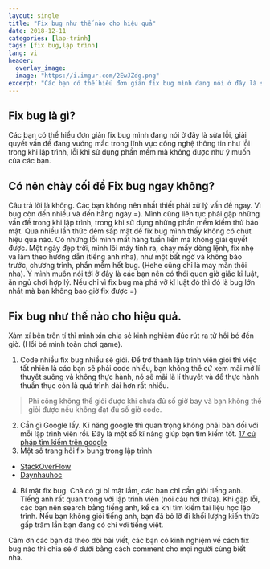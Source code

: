 ```yaml
---
layout: single
title: "Fix bug như thế nào cho hiệu quả"
date: 2018-12-11
categories: [lap-trinh]
tags: [fix bug,lập trình]
lang: vi
header:
  overlay_image:
  image: "https://i.imgur.com/2EwJZdg.png"
excerpt: "Các bạn có thể hiểu đơn giản fix bug mình đang nói ở đây là sửa lỗi, giải quyết vấn đề đang vướng mắc trong lĩnh vực công nghệ thông tin như lỗi trong khi lập trình, lỗi khi sử dụng phần mềm mà không được như ý muốn của các bạn"
---
```


## Fix bug là gì?
Các bạn có thể hiểu đơn giản fix bug mình đang nói ở đây là sửa lỗi, giải quyết vấn đề đang vướng mắc trong lĩnh vực công nghệ thông tin như lỗi trong khi lập trình, lỗi khi sử dụng phần mềm mà không được như ý muốn của các bạn.
## Có nên chày cối để Fix bug ngay không?
Câu trả lời là không. Các bạn không nên nhất thiết phải xử lý vấn đề ngay. Vì bug còn đến nhiều và đến hằng ngày =). Mình cũng liên tục phải gặp những vấn đề trong khi lập trình, trong khi sử dụng những phần mềm kiểm thử bảo mật. Qua nhiều lần thức đêm sấp mặt để fix bug mình thấy không có chút hiệu quả nào. Có những lỗi mình mất hàng tuần liền mà không giải quyết được. Một ngày đẹp trời, mình lôi máy tính ra, chạy mấy dòng lệnh, fix nhẹ và làm theo hướng dẫn (tiếng anh nha), như một bất ngờ và không báo trước, chương trình, phần mềm hết bug. (Hehe cũng chỉ là may mắn thôi nha).
Ý mình muốn nói tới ở đây là các bạn nên có thói quen giờ giấc kỉ luật, ăn ngủ chơi hợp lý. Nếu chỉ vì fix bug mà phá vỡ kĩ luật đó thì đó là bug lớn nhất mà bạn không bao giờ fix được =)
## Fix bug như thế nào cho hiệu quả.
Xàm xí bên trên tí thì mình xin chia sẻ kinh nghiệm đúc rút ra từ hồi bé đến giờ. (Hồi bé mình toàn chơi game).
1. Code nhiều fix bug nhiều sẽ giỏi.
Để trở thành lập trình viên giỏi thì việc tất nhiên là các bạn sẽ phải code nhiều, bạn không thể cứ xem mãi mớ lí thuyết suông và không thực hành, nó sẽ mãi là lí thuyết và để thực hành thuần thục còn là quá trình dài hơn rất nhiều.
> Phi công không thể giỏi được khi chưa đủ số giờ bay và bạn không thể giỏi được nếu không đạt đủ số giờ code.
2. Cần gì Google lấy.
Kĩ năng google thì quan trọng không phải bàn đối với mỗi lập trình viên rồi. Đây là một số kĩ năng giúp bạn tìm kiếm tốt. [17 cú pháp tìm kiếm trên google](https://drive.google.com/file/d/0B4tnZab4VCq8MTJfMGNOZ1h2bXM/view?usp=sharing)
3. Một số trang hỏi fix bung trong lập trình
* [StackOverFlow](https://stackoverflow.com/)
* [Daynhauhoc](daynhauhoc.com)
4. Bí mật fix bug.
Chả có gì bí mật lắm, các bạn chỉ cần giỏi tiếng anh. Tiếng anh rất quan trọng với lập trình viên (nói câu hơi thừa). Khi gặp lỗi, các bạn nên search bằng tiếng anh, kể cả khi tìm kiếm tài liệu học lập trình. Nếu bạn không giỏi tiếng anh, bạn đã bỏ lỡ đi khối lượng kiến thức gấp trăm lần bạn đang có chỉ với tiếng việt.

Cảm ơn các bạn đã theo dõi bài viết, các bạn có kinh nghiệm về cách fix bug nào thì chia sẻ ở dưới bằng cách comment cho mọi người cùng biết nha.